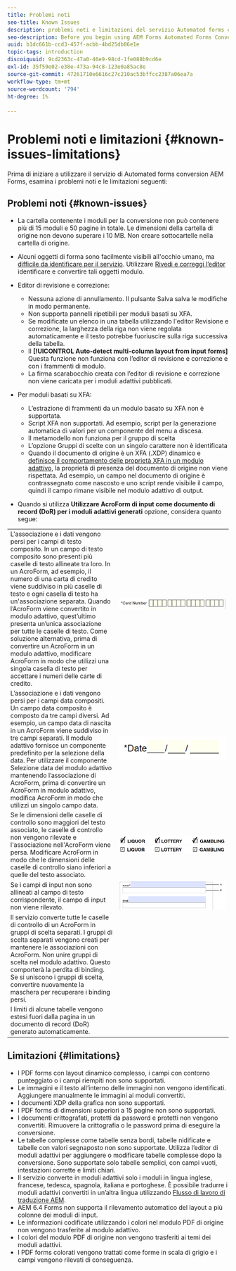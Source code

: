 ```yaml
---
title: Problemi noti
seo-title: Known Issues
description: problemi noti e limitazioni del servizio Automated forms conversion
seo-description: Before you begin using AEM Forms Automated Forms Conversion service, learn about the known issues and limitations of the service
uuid: b1dc661b-ccd3-457f-acbb-4bd25db86e1e
topic-tags: introduction
discoiquuid: 9cd2363c-47a0-46e9-98cd-1fe088b9cd6e
exl-id: 35f59e02-e38e-473a-94c8-123e0a85ac8e
source-git-commit: 47261710e6616c27c210ac53bffcc2387a06ea7a
workflow-type: tm+mt
source-wordcount: '794'
ht-degree: 1%

---
```


# Problemi noti e limitazioni {#known-issues-limitations}

Prima di iniziare a utilizzare il servizio di Automated forms conversion AEM Forms, esamina i problemi noti e le limitazioni seguenti:

## Problemi noti {#known-issues}

* La cartella contenente i moduli per la conversione non può contenere più di 15 moduli e 50 pagine in totale. Le dimensioni della cartella di origine non devono superare i 10 MB. Non creare sottocartelle nella cartella di origine.
* Alcuni oggetti di forma sono facilmente visibili all&#39;occhio umano, ma [difficile da identificare per il servizio](styles-and-pattern-considerations-and-best-practices.md). Utilizzare [Rivedi e correggi l’editor](review-correct-ui-edited.md) identificare e convertire tali oggetti modulo.
* Editor di revisione e correzione:

   * Nessuna azione di annullamento. Il pulsante Salva salva le modifiche in modo permanente.
   * Non supporta pannelli ripetibili per moduli basati su XFA.
   * Se modificate un elenco in una tabella utilizzando l&#39;editor Revisione e correzione, la larghezza della riga non viene regolata automaticamente e il testo potrebbe fuoriuscire sulla riga successiva della tabella.
   * Il **[!UICONTROL Auto-detect multi-column layout from input forms]** Questa funzione non funziona con l’editor di revisione e correzione e con i frammenti di modulo.
   * La firma scarabocchio creata con l’editor di revisione e correzione non viene caricata per i moduli adattivi pubblicati.


* Per moduli basati su XFA:
   * L’estrazione di frammenti da un modulo basato su XFA non è supportata.
   * Script XFA non supportati. Ad esempio, script per la generazione automatica di valori per un componente del menu a discesa.
   * Il metamodello non funziona per il gruppo di scelta
   * L’opzione Gruppi di scelte con un singolo carattere non è identificata
   * Quando il documento di origine è un XFA (.XDP) dinamico e [definisce il comportamento delle proprietà XFA in un modulo adattivo](https://helpx.adobe.com/experience-manager/6-5/forms/using/xfa-api-supported-in-adaptive-form.html#supportedxfaelementsandtheirmappinginadaptiveformsbr), la proprietà di presenza del documento di origine non viene rispettata. Ad esempio, un campo nel documento di origine è contrassegnato come nascosto e uno script rende visibile il campo, quindi il campo rimane visibile nel modulo adattivo di output.

* Quando si utilizza **Utilizzare AcroForm di input come documento di record (DoR) per i moduli adattivi generati** opzione, considera quanto segue:

<table>
    <tr>
        <td>L'associazione e i dati vengono persi per i campi di testo composito. In un campo di testo composito sono presenti più caselle di testo allineate tra loro. In un AcroForm, ad esempio, il numero di una carta di credito viene suddiviso in più caselle di testo e ogni casella di testo ha un'associazione separata. Quando l’AcroForm viene convertito in modulo adattivo, quest’ultimo presenta un’unica associazione per tutte le caselle di testo. Come soluzione alternativa, prima di convertire un AcroForm in un modulo adattivo, modificare AcroForm in modo che utilizzi una singola casella di testo per accettare i numeri delle carte di credito.</td>
        <td><img  src="assets/creditCard_Composite.png"/>                                                            </td>
    </tr>
    <tr>
        <td>L’associazione e i dati vengono persi per i campi data compositi. Un campo data composito è composto da tre campi diversi. Ad esempio, un campo data di nascita in un AcroForm viene suddiviso in tre campi separati. Il modulo adattivo fornisce un componente predefinito per la selezione della data. Per utilizzare il componente Selezione data del modulo adattivo mantenendo l’associazione di AcroForm, prima di convertire un AcroForm in modulo adattivo, modifica AcroForm in modo che utilizzi un singolo campo data.</td>
        <td><img  src="assets/CompositeDateField.png"/></td>
    </tr>
    <tr>
        <td>Se le dimensioni delle caselle di controllo sono maggiori del testo associato, le caselle di controllo non vengono rilevate e l'associazione nell'AcroForm viene persa. Modificare AcroForm in modo che le dimensioni delle caselle di controllo siano inferiori a quelle del testo associato.</td>
        <td><img  src="assets/large-text-box.png"/><br/><img  src="assets/small-text-box.png"/></td>
    </tr>
    <tr>
        <td>Se i campi di input non sono allineati al campo di testo corrispondente, il campo di input non viene rilevato.  </td>
        <td><img  src="assets/non-alingned-fields.png"/></td>
    </tr>
    <tr >
        <td>Il servizio converte tutte le caselle di controllo di un AcroForm in gruppi di scelta separati. I gruppi di scelta separati vengono creati per mantenere le associazioni con AcroForm. Non unire gruppi di scelta nel modulo adattivo. Questo comporterà la perdita di binding. Se si uniscono i gruppi di scelta, convertire nuovamente la maschera per recuperare i binding persi. </td>
        <td></td>
    </tr>
    <tr >
        <td>I limiti di alcune tabelle vengono estesi fuori dalla pagina in un documento di record (DoR) generato automaticamente. </td>
        <td></td>
    </tr>
</table>

## Limitazioni {#limitations}

* I PDF forms con layout dinamico complesso, i campi con contorno punteggiato o i campi riempiti non sono supportati.
* Le immagini e il testo all’interno delle immagini non vengono identificati. Aggiungere manualmente le immagini ai moduli convertiti.
* I documenti XDP della grafica non sono supportati.
* I PDF forms di dimensioni superiori a 15 pagine non sono supportati.
* I documenti crittografati, protetti da password e protetti non vengono convertiti. Rimuovere la crittografia o le password prima di eseguire la conversione.
* Le tabelle complesse come tabelle senza bordi, tabelle nidificate e tabelle con valori segnaposto non sono supportate. Utilizza l’editor di moduli adattivi per aggiungere o modificare tabelle complesse dopo la conversione. Sono supportate solo tabelle semplici, con campi vuoti, intestazioni corrette e limiti chiari.
* Il servizio converte in moduli adattivi solo i moduli in lingua inglese, francese, tedesca, spagnola, italiana e portoghese. È possibile tradurre i moduli adattivi convertiti in un’altra lingua utilizzando [Flusso di lavoro di traduzione AEM](https://helpx.adobe.com/it/experience-manager/6-5/forms/using/using-aem-translation-workflow-to-localize-adaptive-forms.html).
* AEM 6.4 Forms non supporta il rilevamento automatico del layout a più colonne dei moduli di input.
* Le informazioni codificate utilizzando i colori nel modulo PDF di origine non vengono trasferite al modulo adattivo.
* I colori del modulo PDF di origine non vengono trasferiti ai temi dei moduli adattivi.
* I PDF forms colorati vengono trattati come forme in scala di grigio e i campi vengono rilevati di conseguenza.
